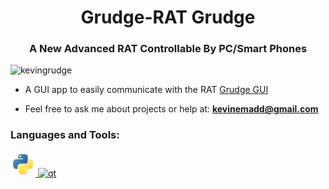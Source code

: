 <h1 align="center">Grudge-RAT Grudge</h1>
<h3 align="center">A New Advanced RAT Controllable By PC/Smart Phones</h3>

<p align="left"> <img src="https://komarev.com/ghpvc/?username=kevingrudge&label=Profile%20views&color=0e75b6&style=flat" alt="kevingrudge" /> </p>

- A GUI app to easily communicate with the RAT [Grudge GUI](https://github.com/KevinGrudge/Grudge-RAT-GUI)

- Feel free to ask me about projects or help at: **kevinemadd@gmail.com**



<h3 align="left">Languages and Tools:</h3>
<p align="left"> <a href="https://www.python.org" target="_blank" rel="noreferrer"> <img src="https://raw.githubusercontent.com/devicons/devicon/master/icons/python/python-original.svg" alt="python" width="40" height="40"/> </a> <a href="https://www.qt.io/" target="_blank" rel="noreferrer"> <img src="https://upload.wikimedia.org/wikipedia/commons/0/0b/Qt_logo_2016.svg" alt="qt" width="40" height="40"/> </a> </p>

